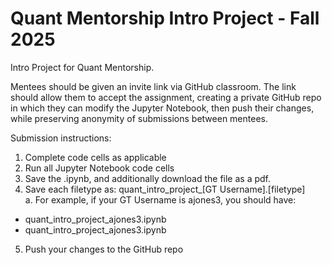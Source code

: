 # Quant Mentorship Intro Project - Fall 2025

Intro Project for Quant Mentorship.

Mentees should be given an invite link via GitHub classroom. The link should allow them to accept the assignment, creating a private GitHub repo in which they can modify the Jupyter Notebook, then push their changes, while preserving anonymity of submissions between mentees.

Submission instructions:
1. Complete code cells as applicable
2. Run all Jupyter Notebook code cells
3. Save the .ipynb, and additionally download the file as a pdf.
4. Save each filetype as: quant_intro_project_[GT Username].[filetype] <br>
  a. For example, if your GT Username is ajones3, you should have: <br>
  - quant_intro_project_ajones3.ipynb <br>
  - quant_intro_project_ajones3.ipynb <br>
5. Push your changes to the GitHub repo
